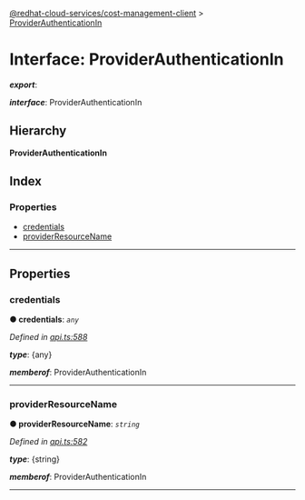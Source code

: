 [@redhat-cloud-services/cost-management-client](../README.md) > [ProviderAuthenticationIn](../interfaces/providerauthenticationin.md)

# Interface: ProviderAuthenticationIn

*__export__*: 

*__interface__*: ProviderAuthenticationIn

## Hierarchy

**ProviderAuthenticationIn**

## Index

### Properties

* [credentials](providerauthenticationin.md#credentials)
* [providerResourceName](providerauthenticationin.md#providerresourcename)

---

## Properties

<a id="credentials"></a>

###  credentials

**● credentials**: *`any`*

*Defined in [api.ts:588](https://github.com/rvsia/javascript-clients/blob/master/packages/cost-management/api.ts#L588)*

*__type__*: {any}

*__memberof__*: ProviderAuthenticationIn

___
<a id="providerresourcename"></a>

###  providerResourceName

**● providerResourceName**: *`string`*

*Defined in [api.ts:582](https://github.com/rvsia/javascript-clients/blob/master/packages/cost-management/api.ts#L582)*

*__type__*: {string}

*__memberof__*: ProviderAuthenticationIn

___

